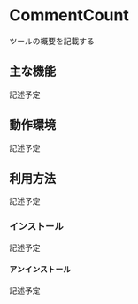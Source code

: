 # CommentCount

ツールの概要を記載する

## 主な機能
記述予定

## 動作環境
記述予定

## 利用方法
記述予定

### インストール
記述予定

#### アンインストール
記述予定

